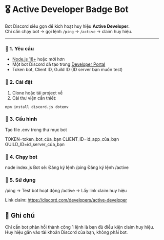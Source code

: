# 🎖 Active Developer Badge Bot

Bot Discord siêu gọn để kích hoạt huy hiệu **Active Developer**.  
Chỉ cần chạy bot → gọi lệnh `/ping` → `/active` → claim huy hiệu.

------

### 📌 1. Yêu cầu
- [Node.js 18+](https://nodejs.org/) hoặc mới hơn
- Một bot Discord đã tạo trong [Developer Portal](https://discord.com/developers/applications)
- Token bot, Client ID, Guild ID (ID server bạn muốn test)



### 📌 2. Cài đặt
1. Clone hoặc tải project về  
2. Cài thư viện cần thiết:

```npm install discord.js dotenv```

### 📌 3. Cấu hình
Tạo file .env trong thư mục bot

TOKEN=token_bot_của_bạn
CLIENT_ID=id_app_của_bạn
GUILD_ID=id_server_của_bạn


### 📌 4. Chạy bot

node index.js
Bot sẽ:
Đăng ký lệnh /ping
Đăng ký lệnh /active

### 📌 5. Sử dụng
/ping → Test bot hoạt động
/active → Lấy link claim huy hiệu

Link claim: https://discord.com/developers/active-developer

## 🎯 Ghi chú
Chỉ cần bot phản hồi thành công 1 lệnh là bạn đủ điều kiện claim huy hiệu.
Huy hiệu gắn vào tài khoản Discord của bạn, không phải bot.
